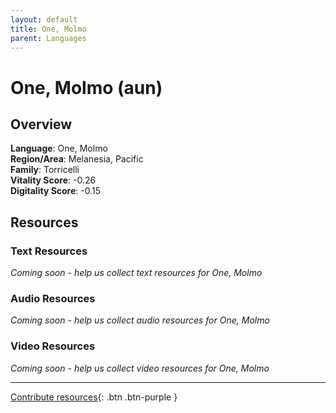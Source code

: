 ```yaml
---
layout: default
title: One, Molmo
parent: Languages
---
```


# One, Molmo (aun)

## Overview

**Language**: One, Molmo  
**Region/Area**: Melanesia, Pacific  
**Family**: Torricelli  
**Vitality Score**: -0.26  
**Digitality Score**: -0.15  

## Resources

### Text Resources
*Coming soon - help us collect text resources for One, Molmo*

### Audio Resources
*Coming soon - help us collect audio resources for One, Molmo*

### Video Resources
*Coming soon - help us collect video resources for One, Molmo*

---

[Contribute resources](https://fairtrain.github.io/){: .btn .btn-purple }
